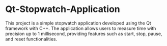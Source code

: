 # Qt-Stopwatch-Application
This project is a simple stopwatch application developed using the Qt framework with C++. The application allows users to measure time with precision up to 1 millisecond, providing features such as start, stop, pause, and reset functionalities.
